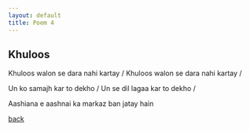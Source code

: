 ```yaml
---
layout: default
title: Poem 4
---
```


## Khuloos 

Khuloos walon se dara nahi kartay /
Khuloos walon se dara nahi kartay /

Un ko samajh kar to dekho /
Un se dil lagaa kar to dekho /

Aashiana e aashnai ka markaz ban jatay hain


 [back](../index-page.html)
